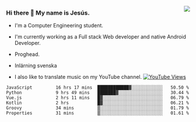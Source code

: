 <img align='right' src="https://github-readme-stats-eight-rose-90.vercel.app
/api?username=JesusJimenezG&show_icons=true&theme=radical">

### Hi there 👋 My name is Jesús.
- I'm a Computer Engineering student.
- I'm currently working as a Full stack Web developer and native Android Developer.

- Proghead.
- Inlärning svenska
- I also like to translate music on my YouTube channel. [![YouTube Views](https://img.shields.io/youtube/channel/views/UCWnlcC4_sV9Imcy9ysQpxHA?style=social)](https://www.youtube.com/channel/UCWnlcC4_sV9Imcy9ysQpxHA)

<!--START_SECTION:waka-->

```text
JavaScript         16 hrs 17 mins  ████████████▓░░░░░░░░░░░░   50.50 %
Python             9 hrs 49 mins   ███████▓░░░░░░░░░░░░░░░░░   30.44 %
Vue.js             2 hrs 11 mins   █▓░░░░░░░░░░░░░░░░░░░░░░░   06.79 %
Kotlin             2 hrs           █▓░░░░░░░░░░░░░░░░░░░░░░░   06.21 %
Groovy             34 mins         ▒░░░░░░░░░░░░░░░░░░░░░░░░   01.79 %
Properties         31 mins         ▒░░░░░░░░░░░░░░░░░░░░░░░░   01.61 %
```

<!--END_SECTION:waka-->

<!--
**JesusJimenezG/JesusJimenezG** is a ✨ _special_ ✨ repository because its `README.md` (this file) appears on your GitHub profile.

Here are some ideas to get you started:

- 🔭 I’m currently working on ...
- 🌱 I’m currently learning ...
- 👯 I’m looking to collaborate on ...
- 🤔 I’m looking for help with ...
- 💬 Ask me about ...
- 📫 How to reach me: ...
- 😄 Pronouns: ...
- ⚡ Fun fact: ...
-->
